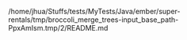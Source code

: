/home/jhua/Stuffs/tests/MyTests/Java/ember/super-rentals/tmp/broccoli_merge_trees-input_base_path-PpxAmIsm.tmp/2/README.md